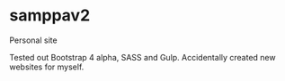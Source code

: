 # samppav2
Personal site

Tested out Bootstrap 4 alpha, SASS and Gulp. 
Accidentally created new websites for myself.
